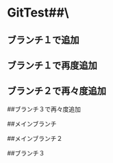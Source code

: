 # GitTest##\

## ブランチ１で追加

## ブランチ１で再度追加

## ブランチ２で再々度追加

##ブランチ３で再々度追加

##メインブランチ

##メインブランチ２

##ブランチ３
